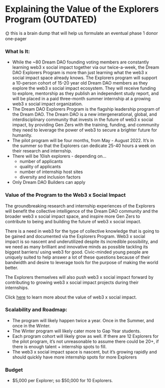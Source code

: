 # Explaining the Value of the Explorers Program (OUTDATED)

<aside>
🌞 this is a brain dump that will help us formulate an eventual phase 1 donor one-pager

</aside>

### **What Is It:**

- While the ~80 Dream DAO founding voting members are constantly learning web3 x social impact together via our twice-a-week, the Dream DAO Explorers Program is more than just learning what the web3 x social impact space already knows. The Explorers program will support a 10-person cohort of 15-20 year old Dream DAO members as they explore the web3 x social impact ecosystem. They will receive funding to explore, mentorship as they publish an independent study report, and will be placed in a paid three-month summer internship at a growing web3 x social impact organization.
- The Dream DAO Explorers Program is the flagship leadership program of the Dream DAO. The Dream DAO is a new intergenerational, global, and interdisciplinary community that invests in the future of web3 x social impact, by providing Gen Zers with the training, funding, and community they need to leverage the power of web3 to secure a brighter future for humanity.
- The pilot program will be four months, from May - August 2022. It’s in the summer so that the Explorers can dedicate 25-40 hours a week on their research and internship.
- There will be 10ish explorers - depending on...
    - number of applicants
    - quality of applicants
    - number of internship host sites
    - diversity and inclusion factors
- Only Dream DAO Builders can apply

### Value of the Program to the Web3 x Social Impact

The groundbreaking research and internship experiences of the Explorers will benefit the collective intelligence of the Dream DAO community and the broader web3 x social impact space, and inspire more Gen Zers to contribute to being and building the future of web3 x social impact.

There is a need in web3 for the type of collective knowledge that is going to be gained and documented via the Explorers Program. Web3 x social impact is so nascent and underutilized despite its incredible possibility, and we need as many brilliant and innovative minds as possible tackling its biggest barriers/ using web3 for good. Civic-minded young people are uniquely suited to help answer a lot of these questions because of their bandwidth and desire to leverage tools for the purpose of making the world better.

The Explorers themselves will also push web3 x social impact forward by contributing to growing web3 x social impact projects during their internships.

Click [here](https://www.notion.so/Preface-Why-We-Launched-The-Dream-DAO-a1459a5c8a0348f59870043540525878?pvs=21) to learn more about the value of web3 x social impact.

### Scalability and Roadmap:

- The program will likely happen twice a year. Once in the Summer, and once in the Winter.
- The Winter program will likely cater more to Gap Year students.
- Each program cohort will likely grow as well. If there are 12 Explorers for the pilot program, it’s not unreasonable to assume there could be 20+, if there is enough talent + internship spots to fill.
- The web3 x social impact space is nascent, but it’s growing rapidly and should quickly have more internship spots for more Explorers

### Budget

- $5,000 per Explorer; so $50,000 for 10 Explorers.